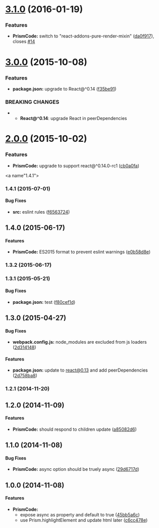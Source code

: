 <a name="3.1.0"></a>
# [3.1.0](https://github.com/tomchentw/react-prism/compare/v3.0.0...v3.1.0) (2016-01-19)


### Features

* **PrismCode:** switch to "react-addons-pure-render-mixin" ([da0f917](https://github.com/tomchentw/react-prism/commit/da0f917)), closes [#14](https://github.com/tomchentw/react-prism/issues/14)



<a name="3.0.0"></a>
# [3.0.0](https://github.com/tomchentw/react-prism/compare/v2.0.0...v3.0.0) (2015-10-08)


### Features

* **package.json:** upgrade to React@^0.14 ([f35be91](https://github.com/tomchentw/react-prism/commit/f35be91))


### BREAKING CHANGES

* * __React@^0.14__: upgrade React in peerDependencies



<a name="2.0.0"></a>
# [2.0.0](https://github.com/tomchentw/react-prism/compare/v1.4.1...v2.0.0) (2015-10-02)


### Features

* **PrismCode:** upgrade to support react@^0.14.0-rc1 ([cb0a0fa](https://github.com/tomchentw/react-prism/commit/cb0a0fa))



<a name"1.4.1"></a>
### 1.4.1 (2015-07-01)


#### Bug Fixes

* **src:** eslint rules ([f6563724](https://github.com/tomchentw/react-prism/commit/f6563724))


## 1.4.0 (2015-06-17)


#### Features

* **PrismCode:** ES2015 format to prevent eslint warnings ([e0b58d8e](https://github.com/tomchentw/react-prism/commit/e0b58d8e8d4242d421cdabc0935d4c0cc8f92904))


### 1.3.2 (2015-06-17)


### 1.3.1 (2015-05-21)


#### Bug Fixes

* **package.json:** test ([f80cef1d](https://github.com/tomchentw/react-prism/commit/f80cef1d9edb659efab3540b834d903e933c6530))


## 1.3.0 (2015-04-27)


#### Bug Fixes

* **webpack.config.js:** node_modules are excluded from js loaders ([2d314148](https://github.com/tomchentw/react-prism/commit/2d31414808c9871dde5648684e9f5ed070ad4e7c))


#### Features

* **package.json:** update to react@0.13 and add peerDependencies ([2d758ba8](https://github.com/tomchentw/react-prism/commit/2d758ba810be54bced3342c4ca2ef0a68874e941))


### 1.2.1 (2014-11-20)


## 1.2.0 (2014-11-09)


#### Features

* **PrismCode:** should respond to children update ([a85082d6](https://github.com/tomchentw/react-prism/commit/a85082d631aa12d66fabfdeda926efe5d3bf94e3))


## 1.1.0 (2014-11-08)


#### Bug Fixes

* **PrismCode:** async option should be truely async ([29d6717d](https://github.com/tomchentw/react-prism/commit/29d6717dc52fc0d430f44af6ca05448fa68642c9))


## 1.0.0 (2014-11-08)


#### Features

* **PrismCode:**
  * expose async as property and default to true ([45bb5a6c](https://github.com/tomchentw/react-prism/commit/45bb5a6cfe0f5d41f3561de6b608ea98c4e0797d))
  * use Prism.highlightElement and update html later ([c6cc478e](https://github.com/tomchentw/react-prism/commit/c6cc478e1867e7596fb0e328766a2d0176697a6c))

